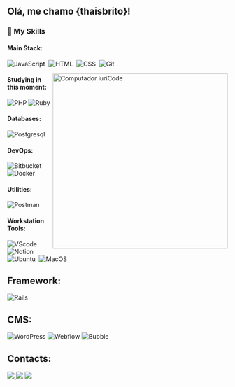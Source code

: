 ## Olá, me chamo {thaisbrito}!

<!--table>
### ⚙️ GitHub Analytics


  <tr>
    <td>
      <img
        align="left"
        src="https://github-readme-stats.vercel.app/api?username=tatobrito&theme=dark&hide_border=false&include_all_commits=true"
        alt="Github Stats"
      />
    </td>
    <td>
      <img
        align="left"
        src="https://github-readme-stats.vercel.app/api/top-langs/?username=tatobrito&theme=dark&hide_border=false&include_all_commits=true&count_private=true&layout=compact"
        alt="Github Stats"
      />
    </td>
    <td>
      <br />
      <img
        align="left"
        src="https://github-readme-streak-stats.herokuapp.com/?user=tatobrito&theme=dark&hide_border=false"
        alt="Github Stats"
      />
    </td>
  </tr>
</table>

--- 
<!--div>
### 🏆 GitHub Profile Trophy

<p align="center">
  <a
    href="https://github.com/ryo-ma/github-profile-trophy"
    title="repositório de troféus"
  >
    <img
      width="800"
      src="https://github-profile-trophy.vercel.app/?username=tatobrito&column=8&theme=darkhub&no-frame=true&no-bg=true"
    />
  </a>
</p>

![Python](https://img.shields.io/badge/Python-14354C?style=for-the-badge&logo=python&logoColor=white)&nbsp;
![Typescript](https://img.shields.io/badge/TypeScript-007ACC?style=for-the-badge&logo=typescript&logoColor=white)&nbsp;
![React.js](https://img.shields.io/badge/React-20232A?style=for-the-badge&logo=react&logoColor=61DAFB)&nbsp;
---

<!--div align="center">
  <h3><b>📍 Profile Visitor Count</b></h3>
</div>

<p align="center">
  <img
    src="https://profile-counter.glitch.me/tatobrito/count.svg"
    alt="Número de visitantes no perfil"
  />
</p-->

###  🚀 My Skills

#### Main Stack:

![JavaScript](https://img.shields.io/badge/JavaScript-F7DF1E?style=for-the-badge&logo=javascript&logoColor=black)&nbsp;
![HTML](https://img.shields.io/badge/HTML5-E34F26?style=for-the-badge&logo=html5&logoColor=white)&nbsp;
![CSS](https://img.shields.io/badge/CSS3-1572B6?style=for-the-badge&logo=css3&logoColor=white)&nbsp;
![Git](https://img.shields.io/badge/GIT-E44C30?style=for-the-badge&logo=git&logoColor=white)&nbsp;

<img src="https://raw.githubusercontent.com/MicaelliMedeiros/micaellimedeiros/master/image/computer-illustration.png" min-width="400px" max-width="400px" width="400px" align="right" alt="Computador iuriCode">


#### Studying in this moment:

![PHP](https://img.shields.io/badge/PHP-777BB4?style=for-the-badge&logo=php&logoColor=white)
![Ruby](https://img.shields.io/badge/-Ruby-CC342D?style=for-the-badge&logo=ruby&logoColor=white)

#### Databases:

![Postgresql](https://img.shields.io/badge/PostgreSQL-316192?style=for-the-badge&logo=postgresql&logoColor=white)&nbsp;

#### DevOps:

![Bitbucket](https://img.shields.io/badge/-Bitbucket-0052CC?style=for-the-badge&logo=bitbucket&logoColor=white)
![Docker](https://img.shields.io/badge/-Docker-2496ED?style=for-the-badge&logo=docker&logoColor=white)

#### Utilities:

![Postman](https://img.shields.io/badge/-Postman-FF6C37?style=for-the-badge&logo=postman&logoColor=white)

#### Workstation Tools:

![VScode](https://img.shields.io/badge/vscode-4285F4?style=for-the-badge&logo=vscode&logoColor=white)&nbsp;
![Notion](https://img.shields.io/badge/Notion-000000?style=for-the-badge&logo=notion&logoColor=white)&nbsp;
![Ubuntu](https://img.shields.io/badge/Ubuntu-E95420?style=for-the-badge&logo=ubuntu&logoColor=white)&nbsp;
![MacOS](https://img.shields.io/badge/-macOS-000000?style=for-the-badge&logo=apple&logoColor=white)

## Framework:

![Rails](https://img.shields.io/badge/-Rails-CC0000?style=for-the-badge&logo=ruby-on-rails&logoColor=white)

## CMS:

![WordPress](https://img.shields.io/badge/-WordPress-21759B?style=for-the-badge&logo=wordpress&logoColor=white)
![Webflow](https://img.shields.io/badge/-Webflow-4353FF?style=for-the-badge&logo=webflow&logoColor=white)
![Bubble](https://img.shields.io/badge/-Bubble-0077B5?style=for-the-badge&logo=bubble&logoColor=white)

## Contacts:
<div> 
<a href="https://www.instagram.com/poaxatato" target="_blank"><img src="https://img.shields.io/badge/-Instagram-%23E4405F?style=for-the-badge&logo=instagram&logoColor=white">
</a>
<a href = "mailto:contato.tatobrito@gmail.com"><img src="https://img.shields.io/badge/-Gmail-%23333?style=for-the-badge&logo=gmail&logoColor=white" target="_blank"></a>
<a href="https://www.linkedin.com/in/thais-brito-70a405163" target="_blank"><img src="https://img.shields.io/badge/-LinkedIn-%230077B5?style=for-the-badge&logo=linkedin&logoColor=white"  target="_blank"></a>
